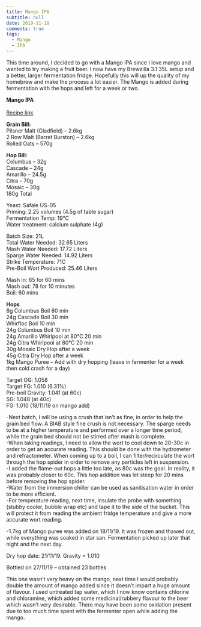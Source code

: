 ```yaml
---
title: Mango IPA
subtitle: null
date: 2019-11-10
comments: true
tags:
  - Mango
  - IPA
---
```

This time around, I decided to go with a Mango IPA since I love mango and wanted to try making a fruit beer. I now have my Brewzilla 3.1 35L setup and a better, larger fermentation fridge. Hopefully this will up the quality of my homebrew and make the process a lot easier. The Mango is added during fermentation with the hops and left for a week or two.

**Mango IPA**\
\
[R﻿ecipe link](https://www.brewersfriend.com/homebrew/recipe/view/369037/hey-mango-ipa)

**Grain Bill:**\
Pilsner Malt (Gladfield) – 2.6kg\
2 Row Malt (Barret Burston) – 2.6kg\
Rolled Oats – 570g  

**Hop Bill:**\
Columbus – 32g\
Cascade – 24g\
Amarillo – 24.5g\
Citra – 70g\
Mosaic – 30g\
180g Total  

Yeast: Safale US-05\
Priming: 2.25 volumes (4.5g of table sugar)\
Fermentation Temp: 19°C\
Water treatment: calcium sulphate (4g)  

Batch Size: 21L\
Total Water Needed: 32.65 Liters\
Mash Water Needed: 17.72 Liters\
Sparge Water Needed: 14.92 Liters\
Strike Temperature: 71C\
Pre-Boil Wort Produced: 25.46 Liters  

Mash in: 65 for 60 mins\
Mash out: 78 for 10 minutes\
Boil: 60 mins  

**Hops**\
8g Columbus      Boil       60 min\
24g Cascade Boil 30 min\
Whirfloc Boil       10 min\
24g Columbus    Boil       10 min\
24g Amarillo        Whirlpool at 80°C          20 min\
24g Citra              Whirlpool at 80°C          20 min\
30g Mosaic         Dry Hop after a week\
45g Citra              Dry Hop after a week\
1kg Mango Puree – Add with dry hopping (leave in fermenter for a week then cold crash for a day)  

Target OG: 1.058\
Target FG: 1.010 (6.31%)\
Pre-boil Gravity: 1.041 (at 60c)\
SG: 1.048 (at 40c)\
FG: 1.010 (18/11/19 on mango add)  

\-Next batch, I will be using a crush that isn’t as fine, in order to help the grain bed flow. A BIAB style fine crush is not necessary. The sparge needs to be at a higher temperature and performed over a longer time period, while the grain bed should not be stirred after mash is complete.\
-When taking readings, I need to allow the wort to cool down to 20-30c in order to get an accurate reading. This should be done with the hydrometer and refractometer. When coming up to a boil, I can filter/recirculate the wort through the hop spider in order to remove any particles left in suspension.\
-I added the flame-out hops a little too late, as 80c was the goal. In reality, it was probably closer to 60c. This hop addition was let steep for 20 mins before removing the hop spider.\
-Water from the immersion chiller can be used as sanitisation water in order to be more efficient.\
-For temperature reading, next time, insulate the probe with something (stubby cooler, bubble wrap etc) and tape it to the side of the bucket. This will protect it from reading the ambient fridge temperature and give a more accurate wort reading.  

\-1.7kg of Mango puree was added on 18/11/19. It was frozen and thawed out, while everything was soaked in star san. Fermentation picked up later that night and the next day.  

Dry hop date: 21/11/19. Gravity = 1.010  

Bottled on 27/11/19 – obtained 23 bottles  

This one wasn’t very heavy on the mango, next time I would probably double the amount of mango added since it doesn’t impart a huge amount of flavour. I used untreated tap water, which I now know contains chlorine and chloramine, which added some medicinal/rubbery flavour to the beer which wasn’t very desirable. There may have been some oxidation present due to too much time spent with the fermenter open while adding the mango.